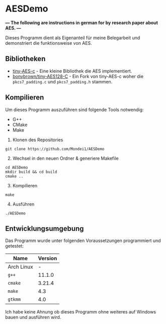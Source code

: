 # AESDemo
**— The following are instructions in german for by research paper about AES. —**

Dieses Programm dient als Eigenanteil für meine Belegarbeit und demonstriert die funktionsweise von AES.

## Bibliotheken
* [tiny-AES-c](https://github.com/kokke/tiny-AES-c) - Eine kleine Bibliothek die AES implementiert.
* [bonybrown/tiny-AES128-C](https://github.com/bonybrown/tiny-AES128-C) - Ein Fork von tiny-AES-c woher die
`pkcs7_padding.c` und `pkcs7_padding.h` stammen.

## Kompilieren
Um dieses Programm auszuführen sind folgende Tools notwendig:
* G++
* CMake
* Make

1. Klonen des Repositories
```shell
git clone https://github.com/Mondei1/AESDemo
```

2. Wechsel in den neuen Ordner & generiere Makefile
```shell
cd AESDemo
mkdir build && cd build
cmake ..
```

3. Kompilieren
```shell
make
```

4. Ausführen
```shell
./AESDemo
```

## Entwicklungsumgebung
Das Programm wurde unter folgenden Voraussetzungen programmiert und getestet:

| Name       	| Version 	|
|------------	|---------	|
| Arch Linux 	| -       	|
| `g++`      	| 11.1.0  	|
| `cmake`    	| 3.21.4  	|
| `make`     	| 4.3     	|
| `gtkmm`       | 4.0       | 

Ich habe keine Ahnung ob dieses Programm ohne weiteres auf Windows bauen und ausführen wird.